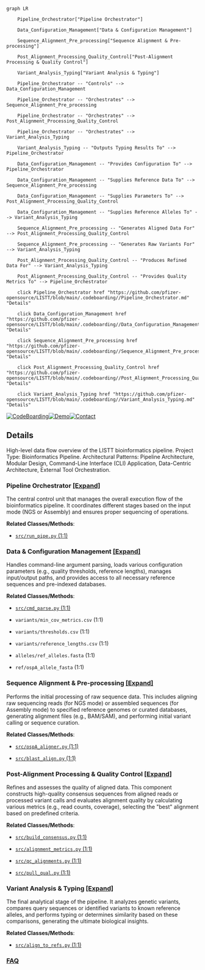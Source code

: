 ```mermaid

graph LR

    Pipeline_Orchestrator["Pipeline Orchestrator"]

    Data_Configuration_Management["Data & Configuration Management"]

    Sequence_Alignment_Pre_processing["Sequence Alignment & Pre-processing"]

    Post_Alignment_Processing_Quality_Control["Post-Alignment Processing & Quality Control"]

    Variant_Analysis_Typing["Variant Analysis & Typing"]

    Pipeline_Orchestrator -- "Controls" --> Data_Configuration_Management

    Pipeline_Orchestrator -- "Orchestrates" --> Sequence_Alignment_Pre_processing

    Pipeline_Orchestrator -- "Orchestrates" --> Post_Alignment_Processing_Quality_Control

    Pipeline_Orchestrator -- "Orchestrates" --> Variant_Analysis_Typing

    Variant_Analysis_Typing -- "Outputs Typing Results To" --> Pipeline_Orchestrator

    Data_Configuration_Management -- "Provides Configuration To" --> Pipeline_Orchestrator

    Data_Configuration_Management -- "Supplies Reference Data To" --> Sequence_Alignment_Pre_processing

    Data_Configuration_Management -- "Supplies Parameters To" --> Post_Alignment_Processing_Quality_Control

    Data_Configuration_Management -- "Supplies Reference Alleles To" --> Variant_Analysis_Typing

    Sequence_Alignment_Pre_processing -- "Generates Aligned Data For" --> Post_Alignment_Processing_Quality_Control

    Sequence_Alignment_Pre_processing -- "Generates Raw Variants For" --> Variant_Analysis_Typing

    Post_Alignment_Processing_Quality_Control -- "Produces Refined Data For" --> Variant_Analysis_Typing

    Post_Alignment_Processing_Quality_Control -- "Provides Quality Metrics To" --> Pipeline_Orchestrator

    click Pipeline_Orchestrator href "https://github.com/pfizer-opensource/LISTT/blob/main/.codeboarding//Pipeline_Orchestrator.md" "Details"

    click Data_Configuration_Management href "https://github.com/pfizer-opensource/LISTT/blob/main/.codeboarding//Data_Configuration_Management.md" "Details"

    click Sequence_Alignment_Pre_processing href "https://github.com/pfizer-opensource/LISTT/blob/main/.codeboarding//Sequence_Alignment_Pre_processing.md" "Details"

    click Post_Alignment_Processing_Quality_Control href "https://github.com/pfizer-opensource/LISTT/blob/main/.codeboarding//Post_Alignment_Processing_Quality_Control.md" "Details"

    click Variant_Analysis_Typing href "https://github.com/pfizer-opensource/LISTT/blob/main/.codeboarding//Variant_Analysis_Typing.md" "Details"

```



[![CodeBoarding](https://img.shields.io/badge/Generated%20by-CodeBoarding-9cf?style=flat-square)](https://github.com/CodeBoarding/GeneratedOnBoardings)[![Demo](https://img.shields.io/badge/Try%20our-Demo-blue?style=flat-square)](https://www.codeboarding.org/demo)[![Contact](https://img.shields.io/badge/Contact%20us%20-%20contact@codeboarding.org-lightgrey?style=flat-square)](mailto:contact@codeboarding.org)



## Details



High-level data flow overview of the LISTT bioinformatics pipeline. Project Type: Bioinformatics Pipeline. Architectural Patterns: Pipeline Architecture, Modular Design, Command-Line Interface (CLI) Application, Data-Centric Architecture, External Tool Orchestration.



### Pipeline Orchestrator [[Expand]](./Pipeline_Orchestrator.md)

The central control unit that manages the overall execution flow of the bioinformatics pipeline. It coordinates different stages based on the input mode (NGS or Assembly) and ensures proper sequencing of operations.





**Related Classes/Methods**:



- <a href="https://github.com/pfizer-opensource/LISTT/blob/main/src/run_pipe.py#L1-L1" target="_blank" rel="noopener noreferrer">`src/run_pipe.py` (1:1)</a>





### Data & Configuration Management [[Expand]](./Data_Configuration_Management.md)

Handles command-line argument parsing, loads various configuration parameters (e.g., quality thresholds, reference lengths), manages input/output paths, and provides access to all necessary reference sequences and pre-indexed databases.





**Related Classes/Methods**:



- <a href="https://github.com/pfizer-opensource/LISTT/blob/main/src/cmd_parse.py#L1-L1" target="_blank" rel="noopener noreferrer">`src/cmd_parse.py` (1:1)</a>

- `variants/min_cov_metrics.csv` (1:1)

- `variants/thresholds.csv` (1:1)

- `variants/reference_lengths.csv` (1:1)

- `alleles/ref_alleles.fasta` (1:1)

- `ref/ospA_allele_fasta` (1:1)





### Sequence Alignment & Pre-processing [[Expand]](./Sequence_Alignment_Pre_processing.md)

Performs the initial processing of raw sequence data. This includes aligning raw sequencing reads (for NGS mode) or assembled sequences (for Assembly mode) to specified reference genomes or curated databases, generating alignment files (e.g., BAM/SAM), and performing initial variant calling or sequence curation.





**Related Classes/Methods**:



- <a href="https://github.com/pfizer-opensource/LISTT/blob/main/src/ospA_aligner.py#L1-L1" target="_blank" rel="noopener noreferrer">`src/ospA_aligner.py` (1:1)</a>

- <a href="https://github.com/pfizer-opensource/LISTT/blob/main/src/blast_align.py#L1-L1" target="_blank" rel="noopener noreferrer">`src/blast_align.py` (1:1)</a>





### Post-Alignment Processing & Quality Control [[Expand]](./Post_Alignment_Processing_Quality_Control.md)

Refines and assesses the quality of aligned data. This component constructs high-quality consensus sequences from aligned reads or processed variant calls and evaluates alignment quality by calculating various metrics (e.g., read counts, coverage), selecting the "best" alignment based on predefined criteria.





**Related Classes/Methods**:



- <a href="https://github.com/pfizer-opensource/LISTT/blob/main/src/build_consensus.py#L1-L1" target="_blank" rel="noopener noreferrer">`src/build_consensus.py` (1:1)</a>

- <a href="https://github.com/pfizer-opensource/LISTT/blob/main/src/alignment_metrics.py#L1-L1" target="_blank" rel="noopener noreferrer">`src/alignment_metrics.py` (1:1)</a>

- <a href="https://github.com/pfizer-opensource/LISTT/blob/main/src/qc_alignments.py#L1-L1" target="_blank" rel="noopener noreferrer">`src/qc_alignments.py` (1:1)</a>

- <a href="https://github.com/pfizer-opensource/LISTT/blob/main/src/pull_qual.py#L1-L1" target="_blank" rel="noopener noreferrer">`src/pull_qual.py` (1:1)</a>





### Variant Analysis & Typing [[Expand]](./Variant_Analysis_Typing.md)

The final analytical stage of the pipeline. It analyzes genetic variants, compares query sequences or identified variants to known reference alleles, and performs typing or determines similarity based on these comparisons, generating the ultimate biological insights.





**Related Classes/Methods**:



- <a href="https://github.com/pfizer-opensource/LISTT/blob/main/src/align_to_refs.py#L1-L1" target="_blank" rel="noopener noreferrer">`src/align_to_refs.py` (1:1)</a>









### [FAQ](https://github.com/CodeBoarding/GeneratedOnBoardings/tree/main?tab=readme-ov-file#faq)